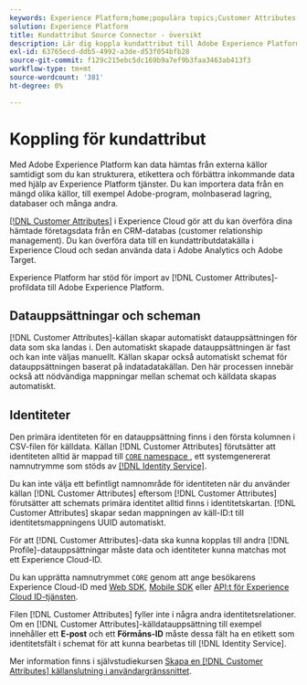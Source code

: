 ```yaml
---
keywords: Experience Platform;home;populära topics;Customer Attributes Connector
solution: Experience Platform
title: Kundattribut Source Connector - översikt
description: Lär dig koppla kundattribut till Adobe Experience Platform med API:er eller användargränssnittet
exl-id: 63765ecd-ddb5-4992-a3de-d53f054bfb28
source-git-commit: f129c215ebc5dc169b9a7ef9b3faa3463ab413f3
workflow-type: tm+mt
source-wordcount: '381'
ht-degree: 0%

---
```


# Koppling för kundattribut

Med Adobe Experience Platform kan data hämtas från externa källor samtidigt som du kan strukturera, etikettera och förbättra inkommande data med hjälp av Experience Platform tjänster. Du kan importera data från en mängd olika källor, till exempel Adobe-program, molnbaserad lagring, databaser och många andra.

[[!DNL Customer Attributes]](https://experienceleague.adobe.com/docs/core-services/interface/services/customer-attributes/attributes.html) i Experience Cloud gör att du kan överföra dina hämtade företagsdata från en CRM-databas (customer relationship management). Du kan överföra data till en kundattributdatakälla i Experience Cloud och sedan använda data i Adobe Analytics och Adobe Target.

Experience Platform har stöd för import av [!DNL Customer Attributes]-profildata till Adobe Experience Platform.

## Datauppsättningar och scheman

[!DNL Customer Attributes]-källan skapar automatiskt datauppsättningen för data som ska landas i. Den automatiskt skapade datauppsättningen är fast och kan inte väljas manuellt. Källan skapar också automatiskt schemat för datauppsättningen baserat på indatadatakällan. Den här processen innebär också att nödvändiga mappningar mellan schemat och källdata skapas automatiskt.

## Identiteter

Den primära identiteten för en datauppsättning finns i den första kolumnen i CSV-filen för källdata. Källan [!DNL Customer Attributes] förutsätter att identiteten alltid är mappad till [`CORE` namespace ](../../../identity-service/features/namespaces.md), ett systemgenererat namnutrymme som stöds av [[!DNL Identity Service]](../../../identity-service/home.md).

Du kan inte välja ett befintligt namnområde för identiteten när du använder källan [!DNL Customer Attributes] eftersom [!DNL Customer Attributes] förutsätter att schemats primära identitet alltid finns i identitetskartan. [!DNL Customer Attributes] skapar sedan mappningen av käll-ID:t till identitetsmappningens UUID automatiskt.

För att [!DNL Customer Attributes]-data ska kunna kopplas till andra [!DNL Profile]-datauppsättningar måste data och identiteter kunna matchas mot ett Experience Cloud-ID.

Du kan upprätta namnutrymmet `CORE` genom att ange besökarens Experience Cloud-ID med [Web SDK](/help/web-sdk/identity/overview.md), [Mobile SDK](https://developer.adobe.com/client-sdks/documentation/mobile-core/identity/) eller [API:t för Experience Cloud ID-tjänsten](https://experienceleague.adobe.com/docs/id-service/using/intro/overview.html).

Filen [!DNL Customer Attributes] fyller inte i några andra identitetsrelationer. Om en [!DNL Customer Attributes]-källdatauppsättning till exempel innehåller ett **E-post** och ett **Förmåns-ID** måste dessa fält ha en etikett som identitetsfält i schemat för att kunna bearbetas till [!DNL Identity Service].

Mer information finns i självstudiekursen [Skapa en [!DNL Customer Attributes] källanslutning i användargränssnittet](../../tutorials/ui/create/adobe-applications/customer-attributes.md).
